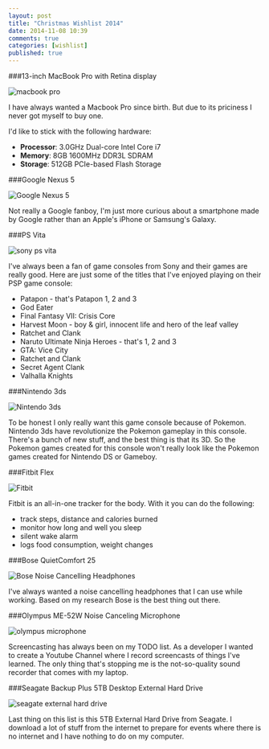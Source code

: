 ```yaml
---
layout: post
title: "Christmas Wishlist 2014"
date: 2014-11-08 10:39
comments: true
categories: [wishlist]
published: true
---
```



###13-inch MacBook Pro with Retina display

![macbook pro](/images/posts/christmas_wishlist_2014/macbookpro.jpg)

I have always wanted a Macbook Pro since birth. But due to its priciness I never got myself to buy one.

I'd like to stick with the following hardware:

- **Processor**: 3.0GHz Dual-core Intel Core i7
- **Memory**: 8GB 1600MHz DDR3L SDRAM
- **Storage**: 512GB PCIe-based Flash Storage

###Google Nexus 5

![Google Nexus 5](/images/posts/christmas_wishlist_2014/google_nexus5.jpg)

Not really a Google fanboy, I'm just more curious about a smartphone made by Google rather than an Apple's iPhone or Samsung's Galaxy. 

###PS Vita

![sony ps vita](/images/posts/christmas_wishlist_2014/ps_vita.jpg)

I've always been a fan of game consoles from Sony and their games are really good. Here are just some of the titles that I've enjoyed playing on their PSP game console:

- Patapon - that's Patapon 1, 2 and 3
- God Eater
- Final Fantasy VII: Crisis Core
- Harvest Moon - boy & girl, innocent life and hero of the leaf valley
- Ratchet and Clank
- Naruto Ultimate Ninja Heroes - that's 1, 2 and 3
- GTA: Vice City
- Ratchet and Clank
- Secret Agent Clank
- Valhalla Knights

###Nintendo 3ds

![Nintendo 3ds](/images/posts/christmas_wishlist_2014/3ds.jpg)

To be honest I only really want this game console because of Pokemon. Nintendo 3ds have revolutionize the Pokemon gameplay in this console. There's a bunch of new stuff, and the best thing is that its 3D. So the Pokemon games created for this console won't really look like the Pokemon games created for Nintendo DS or Gameboy.

###Fitbit Flex

![Fitbit](/images/posts/christmas_wishlist_2014/fitbit.jpg)

Fitbit is an all-in-one tracker for the body. With it you can do the following:

- track steps, distance and calories burned
- monitor how long and well you sleep
- silent wake alarm
- logs food consumption, weight changes

###Bose QuietComfort 25

![Bose Noise Cancelling Headphones](/images/posts/christmas_wishlist_2014/bose.jpg)

I've always wanted a noise cancelling headphones that I can use while working. Based on my research Bose is the best thing out there.

###Olympus ME-52W Noise Canceling Microphone

![olympus microphone](/images/posts/christmas_wishlist_2014/olympus_mic.jpg)

Screencasting has always been on my TODO list. As a developer I wanted to create a Youtube Channel where I record screencasts of things I've learned. The only thing that's stopping me is the not-so-quality sound recorder that comes with my laptop.

###Seagate Backup Plus 5TB Desktop External Hard Drive

![seagate external hard drive](/images/posts/christmas_wishlist_2014/seagate.jpg)

Last thing on this list is this 5TB External Hard Drive from Seagate. I download a lot of stuff from the internet to prepare for events where there is no internet and I have nothing to do on my computer. 




